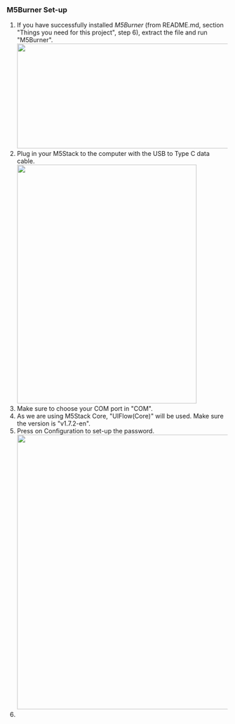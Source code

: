 ### M5Burner Set-up
1) If you have successfully installed _M5Burner_ (from README.md, section "Things you need for this project", step 6), extract the file and run "M5Burner". <br/> <img src="https://user-images.githubusercontent.com/56757186/110086919-efceb080-7dcd-11eb-9f75-a32df62a41f7.png" width="500" height="239">
2) Plug in your M5Stack to the computer with the USB to Type C data cable.<br/> <img src="https://user-images.githubusercontent.com/56757186/110088664-1d1c5e00-7dd0-11eb-8135-6faa66e029de.jpg" width="409" height="544">
3) Make sure to choose your COM port in "COM". <br/>
4) As we are using M5Stack Core, "UIFlow(Core)" will be used. Make sure the version is "v1.7.2-en". <br/>
5) Press on Configuration to set-up the password. <br/> <img src="https://user-images.githubusercontent.com/56757186/110089943-b26c2200-7dd1-11eb-963a-7005614f187d.jpg" width="577" height="626">
6) 
